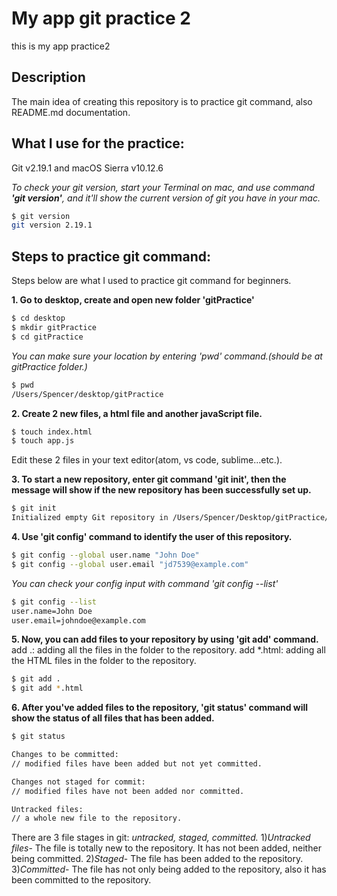 # My app git practice 2

this is my app practice2

## Description
The main idea of creating this repository is to practice git command, also README.md documentation.

## What I use for the practice:
Git v2.19.1 and macOS Sierra v10.12.6

*To check your git version, start your Terminal on mac, and use command **'git version'**, and it'll show the current version of git you have in your mac.*
```bash
$ git version
git version 2.19.1
```
## Steps to practice git command:
 Steps below are what I used to practice git command for beginners.

**1. Go to desktop, create and open new folder 'gitPractice'**
```bash
$ cd desktop
$ mkdir gitPractice
$ cd gitPractice
```
*You can make sure your location by entering 'pwd' command.(should be at gitPractice folder.)*
```bash
$ pwd
/Users/Spencer/desktop/gitPractice
```

**2. Create 2 new files, a html file and another javaScript file.**
```bash
$ touch index.html
$ touch app.js
```

Edit these 2 files in your text editor(atom, vs code, sublime...etc.).

**3. To start a new repository, enter git command 'git init', then the message will show if the new repository has been successfully set up.**
```bash
$ git init
Initialized empty Git repository in /Users/Spencer/Desktop/gitPractice/.git/
```
**4. Use 'git config' command to identify the user of this repository.**
```bash
$ git config --global user.name "John Doe"
$ git config --global user.email "jd7539@example.com"
```
*You can check your config input with command 'git config --list'*
```bash
$ git config --list
user.name=John Doe
user.email=johndoe@example.com
```

**5. Now, you can add files to your repository by using 'git add' command.**
  add .: adding all the files in the folder to the repository.
  add \*.html: adding all the HTML files in the folder to the repository.
```bash
$ git add .
$ git add *.html  
```

**6. After you've added files to the repository, 'git status' command will show the status of all files that has been added.**

```bash
$ git status

Changes to be committed:
// modified files have been added but not yet committed.

Changes not staged for commit:
// modified files have not been added nor committed.

Untracked files:
// a whole new file to the repository.
```
There are 3 file stages in git: *untracked, staged, committed.*
  1)*Untracked files*- The file is totally new to the repository. It has not been added, neither being committed.
  2)*Staged*- The file has been added to the repository.
  3)*Committed*- The file has not only being added to the repository, also it has been committed to the repository.
